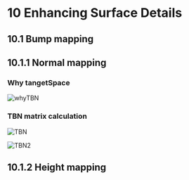 # 10 Enhancing Surface Details

## 10.1 Bump mapping

## 10.1.1 Normal mapping

### Why tangetSpace

![whyTBN](https://github.com/user-attachments/assets/817ed449-b1b1-48b1-8929-d5e8340d2818)

### TBN matrix calculation

![TBN](https://github.com/user-attachments/assets/2f4b937a-6f43-4ee7-b001-97a512e224d6)

![TBN2](https://github.com/user-attachments/assets/ef43fe11-b84e-4e01-baa3-1cf2dcc423d9)


## 10.1.2 Height mapping

